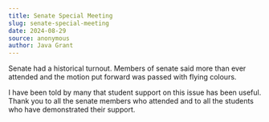 ```yaml
---
title: Senate Special Meeting
slug: senate-special-meeting
date: 2024-08-29
source: anonymous
author: Java Grant
---
```


Senate had a historical turnout. Members of senate said more than ever attended and the motion put forward was passed with flying colours.

I have been told by many that student support on this issue has been useful. Thank you to all the senate members who attended and to all the students who have demonstrated their support.